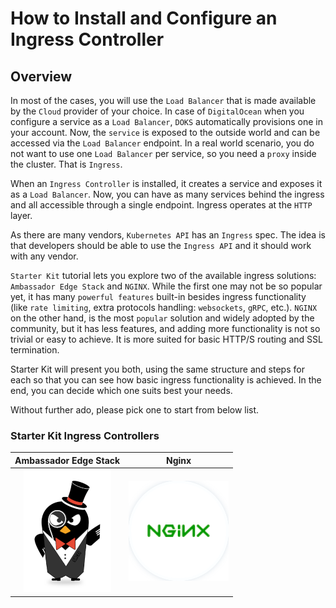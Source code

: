 # How to Install and Configure an Ingress Controller

## Overview

In most of the cases, you will use the `Load Balancer` that is made available by the `Cloud` provider of your choice. In case of `DigitalOcean` when you configure a service as a `Load Balancer`, `DOKS` automatically provisions one in your account. Now, the `service` is exposed to the outside world and can be accessed via the `Load Balancer` endpoint. In a real world scenario, you do not want to use one `Load Balancer` per service, so you need a `proxy` inside the cluster. That is `Ingress`.

When an `Ingress Controller` is installed, it creates a service and exposes it as a `Load Balancer`. Now, you can have as many services behind the ingress and all accessible through a single endpoint. Ingress operates at the `HTTP` layer.

As there are many vendors, `Kubernetes API` has an `Ingress` spec. The idea is that developers should be able to use the `Ingress API` and it should work with any vendor.

`Starter Kit` tutorial lets you explore two of the available ingress solutions: `Ambassador Edge Stack` and `NGINX`. While the first one may not be so popular yet, it has many `powerful features` built-in besides ingress functionality (like `rate limiting`, extra protocols handling: `websockets`, `gRPC`, etc.). `NGINX` on the other hand, is the most `popular` solution and widely adopted by the community, but it has less features, and adding more functionality is not so trivial or easy to achieve. It is more suited for basic HTTP/S routing and SSL termination.

Starter Kit will present you both, using the same structure and steps for each so that you can see how basic ingress functionality is achieved. In the end, you can decide which one suits best your needs.

Without further ado, please pick one to start from below list.

### Starter Kit Ingress Controllers

| Ambassador Edge Stack | Nginx |
|:------------------------------------------------------:|:---------------------------------------------------:|
| [![aes](assets/images/aes-logo.png)](ambassador.md) | [![nginx](assets/images/nginx_ingress-logo.png)](nginx.md) |
